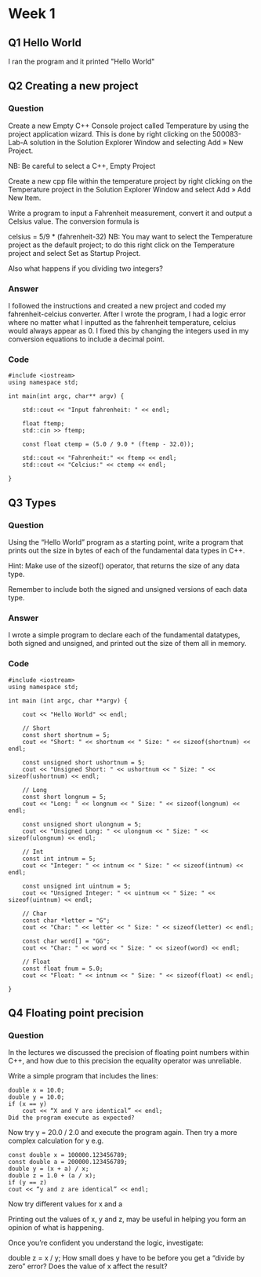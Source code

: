 # Week 1

## Q1 Hello World

I ran the program and it printed "Hello World"

## Q2 Creating a new project

### Question

Create a new Empty C++ Console project called Temperature by using the project application wizard. This is done by right clicking on the 500083-Lab-A solution in the Solution Explorer Window and selecting Add » New Project.

NB: Be careful to select a C++, Empty Project

Create a new cpp file within the temperature project by right clicking on the Temperature project in the Solution Explorer Window and select Add » Add New Item.

Write a program to input a Fahrenheit measurement, convert it and output a Celsius value. The conversion formula is

celsius = 5/9 * (fahrenheit-32)
NB: You may want to select the Temperature project as the default project; to do this right click on the Temperature project and select Set as Startup Project.

Also what happens if you dividing two integers?

### Answer

I followed the instructions and created a new project and coded my fahrenheit-celcius converter. After I wrote the program, I had a logic error where no matter what I inputted as the fahrenheit temperature, celcius would always appear as 0. I fixed this by changing the integers used in my conversion equations to include a decimal point.

### Code

	#include <iostream>
	using namespace std;

	int main(int argc, char** argv) {

		std::cout << "Input fahrenheit: " << endl;

		float ftemp;
		std::cin >> ftemp;

		const float ctemp = (5.0 / 9.0 * (ftemp - 32.0));

		std::cout << "Fahrenheit:" << ftemp << endl;
		std::cout << "Celcius:" << ctemp << endl;

	}

##  Q3 Types

### Question

Using the “Hello World” program as a starting point, write a program that prints out the size in bytes of each of the fundamental data types in C++.

Hint: Make use of the sizeof() operator, that returns the size of any data type.

Remember to include both the signed and unsigned versions of each data type.

### Answer

I wrote a simple program to declare each of the fundamental datatypes, both signed and unsigned, and printed out the size of them all in memory.

### Code

	#include <iostream>
	using namespace std;

	int main (int argc, char **argv) {

		cout << "Hello World" << endl;

		// Short
		const short shortnum = 5;
		cout << "Short: " << shortnum << " Size: " << sizeof(shortnum) << endl;

		const unsigned short ushortnum = 5;
		cout << "Unsigned Short: " << ushortnum << " Size: " << sizeof(ushortnum) << endl;

		// Long
		const short longnum = 5;
		cout << "Long: " << longnum << " Size: " << sizeof(longnum) << endl;

		const unsigned short ulongnum = 5;
		cout << "Unsigned Long: " << ulongnum << " Size: " << sizeof(ulongnum) << endl;

		// Int
		const int intnum = 5;
		cout << "Integer: " << intnum << " Size: " << sizeof(intnum) << endl;

		const unsigned int uintnum = 5;
		cout << "Unsigned Integer: " << uintnum << " Size: " << sizeof(uintnum) << endl;

		// Char
		const char *letter = "G";
		cout << "Char: " << letter << " Size: " << sizeof(letter) << endl;

		const char word[] = "GG";
		cout << "Char: " << word << " Size: " << sizeof(word) << endl;

		// Float
		const float fnum = 5.0;
		cout << "Float: " << intnum << " Size: " << sizeof(float) << endl;

	}

## Q4 Floating point precision

### Question

In the lectures we discussed the precision of floating point numbers within C++, and how due to this precision the equality operator was unreliable.

Write a simple program that includes the lines:

	double x = 10.0;
	double y = 10.0;
	if (x == y)
		cout << “X and Y are identical” << endl;
	Did the program execute as expected?

Now try y = 20.0  / 2.0 and execute the program again.
Then try a more complex calculation for y e.g.

	const double x = 100000.123456789;
	const double a = 200000.123456789;
	double y = (x + a) / x;
	double z = 1.0 + (a / x);
	if (y == z) 
	cout << “y and z are identical” << endl;
Now try different values for x and a

Printing out the values of x, y and z, may be useful in helping you form an opinion of what is happening.

Once you’re confident you understand the logic, investigate:

double z = x / y;
How small does y have to be before you get a “divide by zero” error? Does the value of x affect the result?


